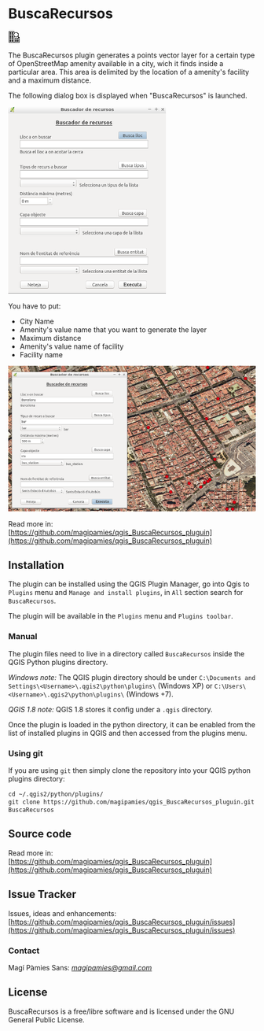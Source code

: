 # BuscaRecursos #

![](icon/icon.png)

The BuscaRecursos plugin generates a points vector layer for a certain type of
OpenStreetMap amenity available in a city, wich it finds inside a particular
area. This area is delimited by the location of a amenity's facility and a
maximum distance.


The following dialog box is displayed when "BuscaRecursos" is launched.

![](icon/formulari.png)


You have to put:
 - City Name
 - Amenity's value name that you want to generate the layer
 - Maximum distance
 - Amenity's value name of facility
 - Facility name


![](icon/formulari2.png)

Read more in: [https://github.com/magipamies/qgis_BuscaRecursos_pluguin](https://github.com/magipamies/qgis_BuscaRecursos_pluguin)

## Installation

The plugin can be installed using the QGIS Plugin Manager, go into Qgis to `Plugins` menu and `Manage and install plugins`, in `All` section search for `BuscaRecursos`.

The plugin will be available in the `Plugins` menu and `Plugins toolbar`.

### Manual

The plugin files need to live in a directory called `BuscaRecursos` inside the QGIS Python plugins directory.

*Windows note:* The QGIS plugin directory should be under `C:\Documents and Settings\<Username>\.qgis2\python\plugins\` (Windows XP) or `C:\Users\<Username>\.qgis2\python\plugins\` (Windows +7).

*QGIS 1.8 note:* QGIS 1.8 stores it config under a `.qgis` directory.

Once the plugin is loaded in the python directory, it can be enabled from the list of installed plugins in QGIS and then accessed from the plugins menu.

### Using git

If you are using `git` then simply clone the repository into your QGIS python plugins directory:

    cd ~/.qgis2/python/plugins/
    git clone https://github.com/magipamies/qgis_BuscaRecursos_pluguin.git BuscaRecursos

## Source code

Read more in: [https://github.com/magipamies/qgis_BuscaRecursos_pluguin](https://github.com/magipamies/qgis_BuscaRecursos_pluguin)


## Issue Tracker

Issues, ideas and enhancements: [https://github.com/magipamies/qgis_BuscaRecursos_pluguin/issues](https://github.com/magipamies/qgis_BuscaRecursos_pluguin/issues)


### Contact

Magí Pàmies Sans: *magipamies@gmail.com*  

## License

BuscaRecursos is a free/libre software and is licensed under the GNU General Public License.
